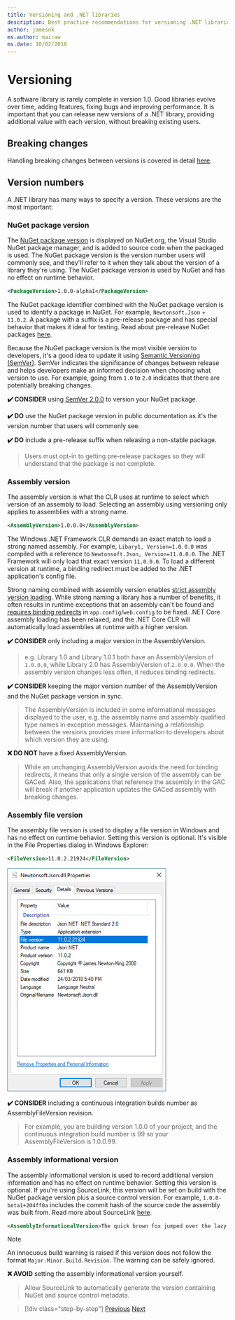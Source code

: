 ```yaml
---
title: Versioning and .NET libraries
description: Best practice recommendations for versioning .NET libraries.
author: jamesnk
ms.author: mairaw
ms.date: 10/02/2018
---
```

# Versioning

A software library is rarely complete in version 1.0. Good libraries evolve over time, adding features, fixing bugs and improving performance. It is important that you can release new versions of a .NET library, providing additional value with each version, without breaking existing users.

## Breaking changes

Handling breaking changes between versions is covered in detail [here](./breaking-changes.md).

## Version numbers

A .NET library has many ways to specify a version. These versions are the most important:

### NuGet package version

The [NuGet package version](/nuget/reference/package-versioning) is displayed on NuGet.org, the Visual Studio NuGet package manager, and is added to source code when the packaged is used. The NuGet package version is the version number users will commonly see, and they'll refer to it when they talk about the version of a library they're using. The NuGet package version is used by NuGet and has no effect on runtime behavior.

```xml
<PackageVersion>1.0.0-alpha1</PackageVersion>
```

The NuGet package identifier combined with the NuGet package version is used to identify a package in NuGet. For example, `Newtonsoft.Json` + `11.0.2`. A package with a suffix is a pre-release package and has special behavior that makes it ideal for testing. Read about pre-release NuGet packages [here](./nuget.md#pre-release-packages).

Because the NuGet package version is the most visible version to developers, it's a good idea to update it using [Semantic Versioning (SemVer)](https://semver.org/). SemVer indicates the significance of changes between release and helps developers make an informed decision when choosing what version to use. For example, going from `1.0` to `2.0` indicates that there are potentially breaking changes.

**✔️ CONSIDER** using [SemVer 2.0.0](https://semver.org/) to version your NuGet package.

**✔️ DO** use the NuGet package version in public documentation as it's the version number that users will commonly see.

**✔️ DO** include a pre-release suffix when releasing a non-stable package.

> Users must opt-in to getting pre-release packages so they will understand that the package is not complete.

### Assembly version

The assembly version is what the CLR uses at runtime to select which version of an assembly to load. Selecting an assembly using versioning only applies to assemblies with a strong name.

```xml
<AssemblyVersion>1.0.0.0</AssemblyVersion>
```

The Windows .NET Framework CLR demands an exact match to load a strong named assembly. For example, `Libary1, Version=1.0.0.0` was compiled with a reference to `Newtonsoft.Json, Version=11.0.0.0`. The .NET Framework will only load that exact version `11.0.0.0`. To load a different version at runtime, a binding redirect must be added to the .NET application's config file.

Strong naming combined with assembly version enables [strict assembly version loading](../../framework/app-domains/assembly-versioning.md). While strong naming a library has a number of benefits, it often results in runtime exceptions that an assembly can't be found and [requires binding redirects](../../framework/configure-apps/redirect-assembly-versions.md) in `app.config`/`web.config` to be fixed. .NET Core assembly loading has been relaxed, and the .NET Core CLR will automatically load assemblies at runtime with a higher version.

**✔️ CONSIDER** only including a major version in the AssemblyVersion.

> e.g. Library 1.0 and Library 1.0.1 both have an AssemblyVersion of `1.0.0.0`, while Library 2.0 has AssemblyVersion of `2.0.0.0`. When the assembly version changes less often, it reduces binding redirects.

**✔️ CONSIDER** keeping the major version number of the AssemblyVersion and the NuGet package version in sync.

> The AssemblyVersion is included in some informational messages displayed to the user, e.g. the assembly name and assembly qualified type names in exception messages. Maintaining a relationship between the versions provides more information to developers about which version they are using.

**❌ DO NOT** have a fixed AssemblyVersion.

> While an unchanging AssemblyVersion avoids the need for binding redirects, it means that only a single version of the assembly can be GACed. Also, the applications that reference the assembly in the GAC will break if another application updates the GACed assembly with breaking changes.

### Assembly file version

The assembly file version is used to display a file version in Windows and has no effect on runtime behavior. Setting this version is optional. It's visible in the File Properties dialog in Windows Explorer:

```xml
<FileVersion>11.0.2.21924</FileVersion>
```

![Windows Explorer](./media/win-properties.png "Windows Explorer")

**✔️ CONSIDER** including a continuous integration builds number as AssemblyFileVersion revision.

> For example, you are building version 1.0.0 of your project, and the continuous integration build number is 99 so your AssemblyFileVersion is 1.0.0.99.

### Assembly informational version

The assembly informational version is used to record additional version information and has no effect on runtime behavior. Setting this version is optional. If you're using SourceLink, this version will be set on build with the NuGet package version plus a source control version. For example, `1.0.0-beta1+204ff0a` includes the commit hash of the source code the assembly was built from. Read more about SourceLink [here](./sourcelink.md).

```xml
<AssemblyInformationalVersion>The quick brown fox jumped over the lazy dog.</AssemblyInformationalVersion>
```

> [!NOTE]
> An innocuous build warning is raised if this version does not follow the format `Major.Minor.Build.Revision`. The warning can be safely ignored.

**❌ AVOID** setting the assembly informational version yourself.

> Allow SourceLink to automatically generate the version containing NuGet and source control metadata.

>[!div class="step-by-step"]
[Previous](./publish-nuget-package.md)
[Next](./breaking-changes.md)
